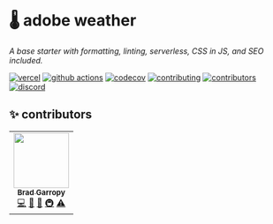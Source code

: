 # 🌡 adobe weather

_A base starter with formatting, linting, serverless, CSS in JS, and SEO included._

[![vercel][vercel-badge]][vercel]
[![github actions][github-actions-badge]][github-actions]
[![codecov][codecov-badge]][codecov]
[![contributing][contributing-badge]][contributing]
[![contributors][contributors-badge]][contributors]
[![discord][discord-badge]][discord]

## ✨ contributors

<!-- ALL-CONTRIBUTORS-LIST:START - Do not remove or modify this section -->
<!-- prettier-ignore-start -->
<!-- markdownlint-disable -->
<table>
  <tr>
    <td align="center"><a href="https://bradgarropy.com"><img src="https://avatars.githubusercontent.com/u/11336745?v=4?s=100" width="100px;" alt=""/><br /><sub><b>Brad Garropy</b></sub></a><br /><a href="https://github.com/bradgarropy/adobe-weather/commits?author=bradgarropy" title="Code">💻</a> <a href="#design-bradgarropy" title="Design">🎨</a> <a href="https://github.com/bradgarropy/adobe-weather/commits?author=bradgarropy" title="Documentation">📖</a> <a href="#infra-bradgarropy" title="Infrastructure (Hosting, Build-Tools, etc)">🚇</a> <a href="https://github.com/bradgarropy/adobe-weather/commits?author=bradgarropy" title="Tests">⚠️</a></td>
  </tr>
</table>

<!-- markdownlint-restore -->
<!-- prettier-ignore-end -->

<!-- ALL-CONTRIBUTORS-LIST:END -->

[vercel]: https://vercel.com/bradgarropy/adobe-weather
[vercel-badge]: https://img.shields.io/github/deployments/bradgarropy/adobe-weather/production?label=vercel&style=flat-square
[github-actions]: https://github.com/bradgarropy/adobe-weather/actions
[github-actions-badge]: https://img.shields.io/github/workflow/status/bradgarropy/adobe-weather/%F0%9F%A7%AA%20test?style=flat-square
[codecov]: https://app.codecov.io/gh/bradgarropy/adobe-weather
[codecov-badge]: https://img.shields.io/codecov/c/github/bradgarropy/adobe-weather?style=flat-square
[contributing]: https://github.com/bradgarropy/adobe-weather/blob/master/contributing.md
[contributing-badge]: https://img.shields.io/badge/PRs-welcome-success?style=flat-square
[contributors]: #-Contributors
[contributors-badge]: https://img.shields.io/github/all-contributors/bradgarropy/adobe-weather?style=flat-square
[discord]: https://bradgarropy.com/discord
[discord-badge]: https://img.shields.io/discord/748196643140010015?style=flat-square
